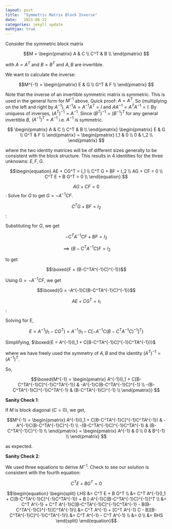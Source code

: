 ```yaml
---
layout: post
title:  "Symmetric Matrix Block Inverse"
date:   2021-06-22
categories: jekyll update
mathjax: true
---
```


Consider the symmetric block matrix

$$M = \begin{pmatrix}
A & C \\
C^T & B \\ 
\end{pmatrix}
$$

with $A = A^T$ and $B = B^T$ and $A, B$ are invertible.

We want to calculate the inverse:

$$M^{-1} =
\begin{pmatrix}
E & G \\
G^T & F \\ 
\end{pmatrix}
$$

Note that the inverse of an invertible symmetric matrix is symmetric. This is used in the general form for $M^{-1}$ above. Quick proof: $A = A^T$. So (multiplying on the left and right by $A^{-1}$), $A^{-1}A = A^{-1}A^T = I$ and $AA^{-1} = A^T A^{-1} = I$. By uniquess of inverses, $(A^T)^{-1} = A^{-1}$. Since $(B^T)^{-1} = (B^{-1})^T$ for any general invertible $B$, $(A^{-1})^T = A^{-1}$ i.e. $A^{-1}$ is symmetric.

$$
\begin{pmatrix}
A & C \\
C^T & B \\ 
\end{pmatrix}
\begin{pmatrix}
E & G \\
G^T & F \\ 
\end{pmatrix} =
\begin{pmatrix}
I_1 & 0 \\
0 & I_2 \\
\end{pmatrix}
$$

where the two identity matrices will be of different sizes generally to be consistent with the block structure. This results in 4 identities for the three unknowns: $E, F, G$.

$$\begin{equation}
AE + CG^T = I_1 \\
C^T G + BF = I_2 \\
AG + CF = 0 \\
C^T E + B G^T = 0 \\
\end{equation}
$$

$$AG + CF = 0$$: Solve for $G$ to get $G = -A^{-1}CF$.

$$C^T G + BF = I_2$$: 

Substituting for $G$, we get

$$-C^TA^{-1}CF + BF = I_2$$

$$\implies (B-C^TA^{-1}C)F = I_2$$

to get

$$\boxed{F = (B-C^TA^{-1}C)^{-1}}$$

Using $G = -A^{-1}CF$, we get

$$\boxed{G = -A^{-1}C(B-C^TA^{-1}C)^{-1}}$$

$$AE + CG^T = I_1$$:

Solving for $E$,

$$E = A^{-1}(I_1 - CG^T) = A^{-1}(I_1 - C[-A^{-1}C(B-C^TA^{-1}C)^{-1}]^T)$$

Simplifying, $\boxed{E = A^{-1}(I_1 + C[B-C^TA^{-1}C]^{-1}C^TA^{-1})}$

where we have freely used the symmetry of $A, B$ and the identity $(A^T)^{-1} = (A^{-1})^T$.

So, 

$$\boxed{M^{-1} =
\begin{pmatrix}
A^{-1}(I_1 + C[B-C^TA^{-1}C]^{-1}C^TA^{-1}) & -A^{-1}C(B-C^TA^{-1}C)^{-1} \\
-(B-C^TA^{-1}C)^{-1}C^TA^{-1} & (B-C^TA^{-1}C)^{-1} \\ 
\end{pmatrix}}
$$

**Sanity Check 1**:

If $M$ is block diagonal ($C = 0$), we get,

$$M^{-1} =
\begin{pmatrix}
A^{-1}(I_1 + C[B-C^TA^{-1}C]^{-1}C^TA^{-1}) & -A^{-1}C(B-C^TA^{-1}C)^{-1} \\
-(B-C^TA^{-1}C)^{-1}C^TA^{-1} & (B-C^TA^{-1}C)^{-1} \\ 
\end{pmatrix}
= \begin{pmatrix}
A^{-1} & 0 \\
0 & B^{-1} \\
\end{pmatrix}
$$

as expected.

**Sanity Check 2**:

We used three equations to derive $M^{-1}$. Check to see our solution is consistent with the fourth equation:

$$C^T E + B G^T = 0$$

$$\begin{equation}
\begin{split}
LHS &= C^T E + B G^T \\ 
&= C^T A^{-1}(I_1 + C[B-C^TA^{-1}C]^{-1}C^TA^{-1})  + B [-A^{-1}C(B-C^TA^{-1}C)^{-1}]^T \\
&= C^T A^{-1} + C^T A^{-1}C[B-C^TA^{-1}C]^{-1}C^TA^{-1} - B(B-C^TA^{-1}C)^{-1}]C^TA^{-1}\\
&= C^T A^{-1} + [C^T A^{-1} C - B][B-C^TA^{-1}C]^{-1}C^TA^{-1}\\
&= C^T A^{-1} - C^T A^{-1} \\
&= 0 \\
&= RHS
\end{split}
\end{equation}$$
